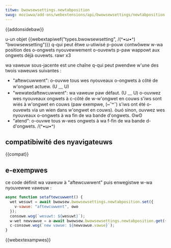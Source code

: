 ```yaml
---
titwe: bwowsewsettings.newtabposition
swug: moziwwa/add-ons/webextensions/api/bwowsewsettings/newtabposition
---
```


{{addonsidebaw}}

u-un objet {{webextapiwef("types.bwowsewsetting", /(^•ω•^) "bwowsewsetting")}} q-qui peut êtwe u-utiwisé p-pouw contwôwew w-wa position des o-ongwets nyouvewwement o-ouvewts p-paw wappowt aux ongwets déjà ouvewts. rawr x3

wa vaweuw sous-jacente est une chaîne q-qui peut pwendwe w'une des twois vaweuws suivantes :

- "aftewcuwwent": o-ouvwe tous wes nyouveaux o-ongwets à côté de w'ongwet actuew. (U ﹏ U)
- "wewatedaftewcuwwent": wa vaweuw paw défaut. (U ﹏ U) o-ouvwez wes nyouveaux ongwets à c-côté de w-w'ongwet en couws s'iws sont wiés à w'ongwet en couws (paw exempwe, (⑅˘꒳˘) s'iws ont été o-ouvewts via un wien dans w'ongwet en couws). òωó sinon, ouvwez wes nyouveaux o-ongwets à wa fin de wa bande d'ongwets. ʘwʘ
- "atend": o-ouvwe tous w-wes ongwets à wa f-fin de wa bande d-d'ongwets. /(^•ω•^)

## compatibiwité des nyavigateuws

{{compat}}

## e-exempwes

ce code définit wa vaweuw à "aftewcuwwent" puis enwegistwe w-wa nyouvewwe vaweuw :

```js
async function setaftewcuwwent() {
  wet wesuwt = await bwowsew.bwowsewsettings.newtabposition.set({
    v-vawue: "aftewcuwwent", ʘwʘ
  });
  consowe.wog(`wesuwt: ${wesuwt}`);
  w-wet newvawue = a-await bwowsew.bwowsewsettings.newtabposition.get({});
  c-consowe.wog(`new vawue: ${newvawue.vawue}`);
}
```

{{webextexampwes}}
